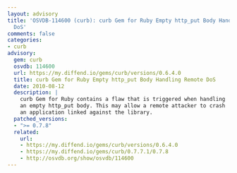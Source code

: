```yaml
---
layout: advisory
title: 'OSVDB-114600 (curb): curb Gem for Ruby Empty http_put Body Handling Remote
  DoS'
comments: false
categories:
- curb
advisory:
  gem: curb
  osvdb: 114600
  url: https://my.diffend.io/gems/curb/versions/0.6.4.0
  title: curb Gem for Ruby Empty http_put Body Handling Remote DoS
  date: 2010-08-12
  description: |
    curb Gem for Ruby contains a flaw that is triggered when handling
    an empty http_put body. This may allow a remote attacker to crash
    an application linked against the library.
  patched_versions:
  - ">= 0.7.8"
  related:
    url:
    - https://my.diffend.io/gems/curb/versions/0.6.4.0
    - https://my.diffend.io/gems/curb/0.7.7.1/0.7.8
    - http://osvdb.org/show/osvdb/114600
---
```

